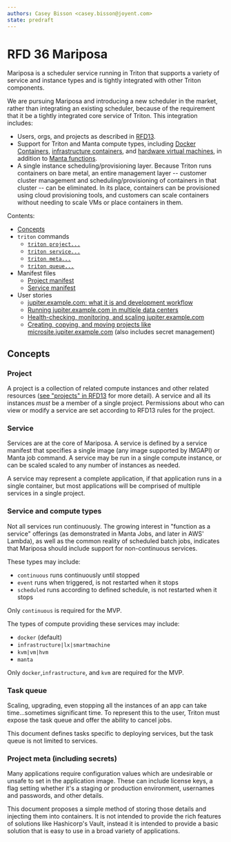 ```yaml
---
authors: Casey Bisson <casey.bisson@joyent.com>
state: predraft
---
```


<!--
    This Source Code Form is subject to the terms of the Mozilla Public
    License, v. 2.0. If a copy of the MPL was not distributed with this
    file, You can obtain one at http://mozilla.org/MPL/2.0/.
-->

<!--
    Copyright 2016 Casey Bisson, Joyent
-->

# RFD 36 Mariposa

Mariposa is a scheduler service running in Triton that supports a variety of service and instance types and is tightly integrated with other Triton components.

We are pursuing Mariposa and introducing a new scheduler in the market, rather than integrating an existing scheduler, because of the requirement that it be a tightly integrated core service of Triton. This integration includes:

- Users, orgs, and projects as described in [RFD13](https://github.com/joyent/rfd/blob/master/rfd/0013/README.md).
- Support for Triton and Manta compute types, including [Docker Containers](https://docs.joyent.com/public-cloud/instances/docker), [infrastructure containers](https://docs.joyent.com/public-cloud/instances/infrastructure), and [hardware virtual machines](https://docs.joyent.com/public-cloud/instances/virtual-machines), in addition to [Manta functions](https://apidocs.joyent.com/manta/jobs-reference.html).
- A single instance scheduling/provisioning layer. Because Triton runs containers on bare metal, an entire management layer -- customer cluster management and scheduling/provisioning of containers in that cluster -- can be eliminated. In its place, containers can be provisioned using cloud provisioning tools, and customers can scale containers without needing to scale VMs or place containers in them.

Contents:

- [Concepts](#concepts)
- `triton` commands
  - [`triton project...`](project.md)
  - [`triton service...`](service.md)
  - [`triton meta...`](meta.md)
  - [`triton queue...`](queue.md)
- Manifest files
	- [Project manifest](project-manifest.md)
	- [Service manifest](service-manifest.md)
- User stories
	- [jupiter.example.com: what it is and development workflow](./user-stories/jupiter-example-com.md)
	- [Running jupiter.example.com in multiple data centers](./user-stories/jupiter-example-com-multi-dc.md)
	- [Health-checking, monitoring, and scaling jupiter.example.com](./user-stories/jupiter-example-com-monitoring-and-health.md)
	- [Creating, copying, and moving projects like microsite.jupiter.example.com](./user-stories/microsite-jupiter-example-com.md) (also includes secret management)


## Concepts

### Project

A project is a collection of related compute instances and other related resources ([see "projects" in RFD13](../0013/README.md#proposal) for more detail). A service and all its instances _must_ be a member of a single project. Permissions about who can view or modify a service are set according to RFD13 rules for the project.

### Service

Services are at the core of Mariposa. A service is defined by a service manifest that specifies a single image (any image supported by IMGAPI) or Manta job command. A service may be run in a single compute instance, or can be scaled scaled to any number of instances as needed.

A service may represent a complete application, if that application runs in a single container, but most applications will be comprised of multiple services in a single project.

### Service and compute types

Not all services run continuously. The growing interest in "function as a service" offerings (as demonstrated in Manta Jobs, and later in AWS' Lambda), as well as the common reality of scheduled batch jobs, indicates that Mariposa should include support for non-continuous services.

These types may include:

- `continuous` runs continuously until stopped
- `event` runs when triggered, is not restarted when it stops
- `scheduled` runs according to defined schedule, is not restarted when it stops

Only `continuous` is required for the MVP.

The types of compute providing these services may include:

- `docker` (default)
- `infrastructure|lx|smartmachine`
- `kvm|vm|hvm`
- `manta`

Only `docker`,`infrastructure`, and `kvm` are required for the MVP.

### Task queue

Scaling, upgrading, even stopping all the instances of an app can take time...sometimes significant time. To represent this to the user, Triton must expose the task queue and offer the ability to cancel jobs.

This document defines tasks specific to deploying services, but the task queue is not limited to services.

### Project meta (including secrets)

Many applications require configuration values which are undesirable or unsafe to set in the application image. These can include license keys, a flag setting whether it's a staging or production environment, usernames and passwords, and other details.

This document proposes a simple method of storing those details and injecting them into containers. It is not intended to provide the rich features of solutions like Hashicorp's Vault, instead it is intended to provide a basic solution that is easy to use in a broad variety of applications.
